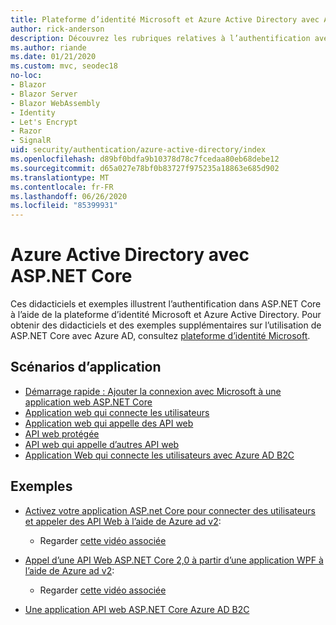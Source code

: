 ```yaml
---
title: Plateforme d’identité Microsoft et Azure Active Directory avec ASP.NET Core
author: rick-anderson
description: Découvrez les rubriques relatives à l’authentification avec Microsoft Identity Platform Azure Active Directory pour les applications Web et les API dans ASP.NET Core.
ms.author: riande
ms.date: 01/21/2020
ms.custom: mvc, seodec18
no-loc:
- Blazor
- Blazor Server
- Blazor WebAssembly
- Identity
- Let's Encrypt
- Razor
- SignalR
uid: security/authentication/azure-active-directory/index
ms.openlocfilehash: d89bf0bdfa9b10378d78c7fcedaa80eb68debe12
ms.sourcegitcommit: d65a027e78bf0b83727f975235a18863e685d902
ms.translationtype: MT
ms.contentlocale: fr-FR
ms.lasthandoff: 06/26/2020
ms.locfileid: "85399931"
---
```

# <a name="azure-active-directory-with-aspnet-core"></a>Azure Active Directory avec ASP.NET Core

Ces didacticiels et exemples illustrent l’authentification dans ASP.NET Core à l’aide de la plateforme d’identité Microsoft et Azure Active Directory. Pour obtenir des didacticiels et des exemples supplémentaires sur l’utilisation de ASP.NET Core avec Azure AD, consultez [plateforme d’identité Microsoft](/azure/active-directory/develop/).

## <a name="application-scenarios"></a>Scénarios d’application

* [Démarrage rapide : Ajouter la connexion avec Microsoft à une application web ASP.NET Core](/azure/active-directory/develop/quickstart-v2-aspnet-core-webapp)
* [Application web qui connecte les utilisateurs](/azure/active-directory/develop/scenario-web-app-sign-user-overview?tabs=aspnetcore)
* [Application web qui appelle des API web](/azure/active-directory/develop/scenario-web-app-call-api-overview)
* [API web protégée](/azure/active-directory/develop/scenario-protected-web-api-overview)
* [API web qui appelle d’autres API web](/azure/active-directory/develop/scenario-web-api-call-api-overview)
* [Application Web qui connecte les utilisateurs avec Azure AD B2C](xref:security/authentication/azure-ad-b2c)

## <a name="samples"></a>Exemples

* [Activez votre application ASP.net Core pour connecter des utilisateurs et appeler des API Web à l’aide de Azure ad v2](/samples/azure-samples/active-directory-aspnetcore-webapp-openidconnect-v2/enable-webapp-signin/): 
  * Regarder [cette vidéo associée](https://channel9.msdn.com/Events/Build/2018/THR5001)

* [Appel d’une API Web ASP.NET Core 2,0 à partir d’une application WPF à l’aide de Azure ad v2](/samples/azure-samples/active-directory-dotnet-native-aspnetcore-v2/calling-an-aspnet-core-web-api-from-a-wpf-application-using-azure-ad-v2/): 
  * Regarder [cette vidéo associée](https://channel9.msdn.com/Events/Build/2018/THR5000)

* [Une application API web ASP.NET Core Azure AD B2C](https://azure.microsoft.com/resources/samples/active-directory-b2c-dotnetcore-webapi/)
